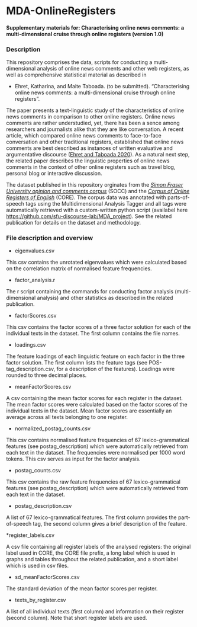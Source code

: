 # MDA-OnlineRegisters

#### Supplementary materials for: Characterising online news comments: a multi-dimensional cruise through online registers (version 1.0)

### Description

This repository comprises the data, scripts for conducting a multi-dimensional analysis of online news comments and other web registers, as well as comprehensive statistical material as described in 

* Ehret, Katharina, and Maite Taboada. (to be submitted). “Characterising online news comments: a multi-dimensional cruise through online registers”.

The paper presents a text-linguistic study of the characteristics of online news comments in comparison to other online registers. Online news comments are rather understudied, yet, there has been a sence among researchers and journalists alike that they are like conversation.  A recent article, which compared online news comments to face-to-face conversation and other traditional registers, established that online news comments are best described as instances of written evaluative and argumentative discourse ([Ehret and Taboada 2020](https://www.jbe-platform.com/content/journals/10.1075/rs.19012.ehr)). As a natural next step, the related paper describes the linguistic properties of online news comments in the context of other online registers such as travel blog, personal blog or interactive discussion. 

The dataset published in this repository orginates from the [*Simon Fraser University opinion and comments corpus*](https://github.com/sfu-discourse-lab/SOCC)  (SOCC) and the [*Corpus of Online Registers of English*](https://www.english-corpora.org/core/) (CORE). The corpus data was annotated with parts-of-speech tags using the Multidimensional Analysis Tagger and all tags were automatically retrieved with a custom-written python script (availabel here https://github.com/sfu-discourse-lab/MDA_project).  See the related publication for details on the dataset and methodology.

### File description and overview

* eigenvalues.csv

This csv contains the unrotated eigenvalues which were calculated based on the correlation matrix of normalised feature frequencies.

* factor_analysis.r

The r script containing the commands for conducting factor analysis (multi-dimensional analysis) and other statistics as described in the related publication. 

* factorScores.csv

This csv contains the factor scores of a three factor solution for each of the individual texts in the dataset. The first column contains the file names.

* loadings.csv

The feature loadings of each linguistic feature on each factor in the three factor solution. The first column lists the feature tags (see POS-tag_description.csv, for a description of the features). Loadings were rounded to three decimal places.

* meanFactorScores.csv

A csv containing the mean factor scores for each register in the dataset. The mean factor scores were calculated based on the factor scores of the individual texts in the dataset. Mean factor scores are essentially an average across all texts belonging to one register.

* normalized_postag_counts.csv

This csv contains normalised feature frequencies of 67 lexico-grammatical features (see postag_description) which were automatically retrieved from each text in the dataset. The frequencies were normalised per 1000 word tokens. This csv serves as input for the factor analysis.

* postag_counts.csv

This csv contains the raw feature frequencies of 67 lexico-grammatical features (see postag_description) which were automatically retrieved from each text in the dataset.

* postag_description.csv

A list of 67 lexico-grammatical features. The first column provides the part-of-speech tag, the second column gives a brief description of the feature.

*register_labels.csv

A csv file containing all register labels of the analysed registers: the original label used in CORE, the CORE file prefix, a long label which is used in graphs and tables throughout the related publication, and a short label which is used in csv files. 

* sd_meanFactorScores.csv

The standard deviation of the mean factor scores per register. 

* texts_by_register.csv

A list of all individual texts (first column) and information on their register (second column). Note that short register labels are used.




